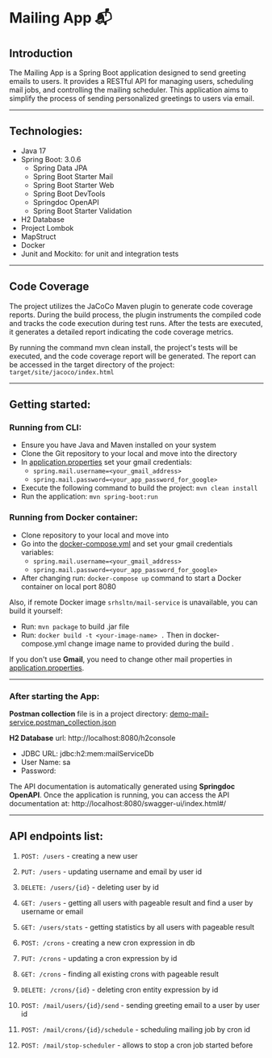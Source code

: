 # Mailing App :mailbox_with_mail: 
## Introduction
The Mailing App is a Spring Boot application designed to send greeting emails to users. 
It provides a RESTful API for managing users, scheduling mail jobs, and controlling the mailing scheduler. 
This application aims to simplify the process of sending personalized greetings to users via email.
___
## Technologies:
* Java 17
* Spring Boot: 3.0.6
  * Spring Data JPA
  * Spring Boot Starter Mail
  * Spring Boot Starter Web
  * Spring Boot DevTools
  * Springdoc OpenAPI
  * Spring Boot Starter Validation
* H2 Database
* Project Lombok
* MapStruct
* Docker
* Junit and Mockito: for unit and integration tests
___
## Code Coverage
The project utilizes the JaCoCo Maven plugin to generate code coverage reports. During the build process, the plugin 
instruments the compiled code and tracks the code execution during test runs. After the tests are executed, it 
generates a detailed report indicating the code coverage metrics.

By running the command mvn clean install, the project's tests will be executed, and the code coverage report will 
be generated. The report can be accessed in the target directory of the project: `target/site/jacoco/index.html`
___
## Getting started:

### Running from CLI:
* Ensure you have Java and Maven installed on your system
* Clone the Git repository to your local and move into the directory
* In [application.properties](src/main/resources/application.properties) set your gmail credentials: 
  * `spring.mail.username=<your_gmail_address>`
  * `spring.mail.password=<your_app_password_for_google>`
* Execute the following command to build the project: `mvn clean install`
* Run the application: `mvn spring-boot:run`

### Running from Docker container:
* Clone repository to your local and move into
* Go into the [docker-compose.yml](docker-compose.yml) and set your gmail credentials variables:
  * `spring.mail.username=<your_gmail_address>`
  * `spring.mail.password=<your_app_password_for_google>`
* After changing run: `docker-compose up` command to start a Docker container on local port 8080

Also, if remote Docker image `srhsltn/mail-service` is unavailable, you can build it yourself:
* Run: `mvn package` to build .jar file
* Run: `docker build -t <your-image-name> .`
Then in docker-compose.yml change image name to provided during the build <your-image-name>.

If you don't use **Gmail**, you need to change other mail properties in [application.properties](src/main/resources/application.properties).
___
### After starting the App:
**Postman collection** file is in a project directory: [demo-mail-service.postman_collection.json](demo-mail-service.postman_collection.json) <br />

**H2 Database** url: http://localhost:8080/h2console <br />
* JDBC URL: jdbc:h2:mem:mailServiceDb
* User Name: sa
* Password: 

The API documentation is automatically generated using **Springdoc OpenAPI**. 
Once the application is running, you can access the API documentation at: http://localhost:8080/swagger-ui/index.html#/
___
## API endpoints list:

1. `POST: /users` - creating a new user
2. `PUT: /users` - updating username and email by user id
3. `DELETE: /users/{id}` - deleting user by id
4. `GET: /users` - getting all users with pageable result and find a user by username or email
5. `GET: /users/stats` - getting statistics by all users with pageable result

6. `POST: /crons` - creating a new cron expression in db 
7. `PUT: /crons` - updating a cron expression by id
8. `GET: /crons` - finding all existing crons with pageable result
9. `DELETE: /crons/{id}` - deleting cron entity expression by id

10. `POST: /mail/users/{id}/send` - sending greeting email to a user by user id
11. `POST: /mail/crons/{id}/schedule` - scheduling mailing job by cron id
12. `POST: /mail/stop-scheduler` - allows to stop a cron job started before
